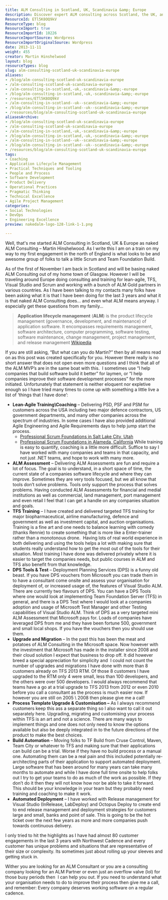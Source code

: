 ```yaml
---
title: ALM Consulting in Scotland, UK, Scandinavia &amp; Europe
description: Discover expert ALM consulting across Scotland, the UK, and Europe. Enhance your software development processes with tailored training and coaching.
ResourceId: ETl5K8OQ9kV
ResourceType: blog
ResourceImport: true
ResourceImportId: 10226
ResourceImportSource: Wordpress
ResourceImportOriginalSource: Wordpress
date: 2013-11-11
weight: 455
creator: Martin Hinshelwood
layout: blog
resourceTypes: blog
slug: alm-consulting-scotland-uk-scandinavia-europe
aliases:
- /blog/alm-consulting-scotland-uk-scandinavia-europe
- /alm-consulting-scotland-uk-scandinavia-europe
- /alm-consulting-in-scotland,-uk,-scandinavia-&amp;-europe
- /blog/alm-consulting-in-scotland,-uk,-scandinavia-&amp;-europe
- /resources/ETl5K8OQ9kV
- /alm-consulting-in-scotland--uk--scandinavia-&amp;-europe
- /blog/alm-consulting-in-scotland--uk--scandinavia-&amp;-europe
- /resources/blog/alm-consulting-scotland-uk-scandinavia-europe
aliasesArchive:
- /blog/alm-consulting-scotland-uk-scandinavia-europe
- /alm-consulting-scotland-uk-scandinavia-europe
- /alm-consulting-in-scotland,-uk,-scandinavia-&amp;-europe
- /blog/alm-consulting-in-scotland,-uk,-scandinavia-&amp;-europe
- /alm-consulting-in-scotland--uk--scandinavia-&amp;-europe
- /blog/alm-consulting-in-scotland--uk--scandinavia-&amp;-europe
- /resources/blog/alm-consulting-scotland-uk-scandinavia-europe
tags:
- Coaching
- Application Lifecycle Management
- Practical Techniques and Tooling
- People and Process
- Software Development
- Product Delivery
- Operational Practices
- Pragmatic Thinking
- Technical Excellence
- Agile Project Management
categories:
- Social Technologies
- DevOps
- Engineering Excellence
preview: nakedalm-logo-128-link-1-1.png

---
```

Well, that's me started ALM Consulting in Scotland, UK & Europe as naked ALM Consulting – Martin Hinshelwood. As I write this I am on a train on my way to my first engagement in the north of England is what looks to be and awesome group of folks to talk a little Scrum and Team Foundation Build.

As of the first of November I am back in Scotland and will be basing naked ALM Consulting out of my home town of Glasgow. However I will be traveling around Europe doing consulting and training for lean-agile, TFS, Visual Studio and Scrum and working with a bunch of ALM Gold partners in various countries. As I have been talking to my contacts many folks have been asking what it is that I have been doing for the last 3 years and what it is that naked ALM Consulting does… and even what ALM means anyway. I especially get these questions from my family…

> **Application lifecycle management** (**ALM**) is the product lifecycle management (governance, development, and maintenance) of application software. It encompasses requirements management, software architecture, computer programming, software testing, software maintenance, change management, project management, and release management [Wikipedia](http://en.wikipedia.org/wiki/Application_lifecycle_management)

If you are still asking, “But what can you do Martin?” then by all means read on as this post was created specifically for you. However there really is no short answer that does not open even more questions and I think that all of the ALM MVP’s are in the same boat with this.  I sometimes use “I help companies that build software build it better” for laymen, or “I help companies improve their software development processes” for the more initiated. Unfortunately that statement is neither eloquent nor expletive enough so I have tried many times to come up with something a little live a list of ‘things that I have done’:

- **Lean-Agile Training\\Coaching** – Delivering PSD, PSF and PSM for customers across the USA including two major defence contractors, US government departments, and many other companies across the spectrum of industries. In some cases I have also provided additional Agile Engineering and Agile Requirements days to help jump start the process.
  - [Professional Scrum Foundations in Salt Lake City, Utah](http://nkdagility.com/professional-scrum-foundations-in-salt-lake-city-utah/)
  - [Professional Scrum Foundations in Alameda, California](http://nkdagility.com/professional-scrum-foundations-in-alameda-california/)
    While training is easy to quantify, coaching is a little more difficult. Suffice to say I have worked with many companies and teams in that capacity, and not just .NET teams, and hope to work with many more.
- **ALM Assessment** – Delivering ALM Assessments are fun and require a lot of focus. The goal is to understand, in a short space of time, the current state of a companies software lifecycle and where they can improve. Sometimes they are very tools focused, but we all know that tools don’t solve problems. Tools only support the process that solves problems. Having conducted ALM Assessments for financial and medial institutions as well as commercial, land management, port management and even retail I feel that I can get a handle on any companies situation and goals.
- **TFS Training** – I have created and delivered targeted TFS training for major biopharmaceutical, airline manufacturing, defence and government as well as investment capital, and auction organisations. Training is a fine art and one needs to balance learning with comedy (thanks Rennie) to create something that is more like a Enter-trainer rather than a monotonous drone.  Having lots of real world experience in both delivering and using the tools helps a lot with making sure that students really understand how to get the most out of the tools for their situation. Most training I have done was delivered privately where it is easier to target the companies needs, but public courses in ALM and TFS also benefit from that knowledge.
- **DPS Tools & Test** – Deployment Planning Services (DPS) is a funny old beast. If you have DPS vouchers from Microsoft you can trade them in to have a consultant come onsite and assess your organisation for deployment of, or increased usage of, the features of Visual Studio ALM. There are currently two flavours of DPS. You can have a DPS Tools where one would look at implementing Team Foundation Server (TFS) in general, and there is a DPS Test where I would look at a companies adoption and usage of Microsoft Test Manager and other Testing capabilities of Visual Studio ALM. Think of DPS as a very targeted mini ALM Assessment that Microsoft pays for. Loads of companies have leveraged DPS from me and they have been fortune 500, government and small local shops. If you have the vouchers then you should use them.
- **Upgrade and Migration** – In the past this has been the meat and potatoes of ALM Consulting in the Microsoft space. Now however with the investment that Microsoft has made in the installer since 2008 and their cloud solution I expect that business to drop off. It did however breed a special appreciation for simplicity and  I could not count the number of upgrades and migrations I have done with more than 8 customers already on TFS 2013 RTM. Of those 8 customers I have upgraded to the RTM only 4 were small, less than 100 developers, and the others were over 500 developers. I would always recommend that teams have a go at a trial upgrade to TFS 2013 from 2012 or even 2010 before you call a consultant as the process is much easier now. If however you are still on 2005 \\ 2008 then please give me a call!
- **Process Template Upgrade & Customisation –** As I always recommend customers keep this ass a separate thing so I also want to call it out separately here. Upgrading, migrating and customising your process within TFS is an art and not a science. There are many ways to implement things and one does not only need to know the options available but also be deeply integrated in to the future directions of the product to make the best choices.
- **Build Automation** – Moving folks to TF Build from Cruse Control, Maven, Team City or whatever to TFS and making sure that their applications can build can be a trial. Worse if they have no build process or a manual one. Automating them can be a real pain and this included potentially re-architecting parts of their application to support automated deployment. Large software that has been around for many years can take many months to automate and while I have done full time onsite to help folks out I try to get your teams to do as much of the work as possible. If they don’t do it then they will not know how nor be able to take it forward. This should be your knowledge in your team but they probably need training and coaching to make it work.
- **Automated Deployment** – I have worked with Release management for Visual Studio (InRelease, LabDeploy) and Octopus Deploy to create end to end release management and deployment strategies for customers large and small, banks and point of sale. This is going to be the hot ticket over the next few years as more and more companies push towards continuous delivery.

I only tried to hit the highlights as I have had almost 80 customer engagements in the last 3 years with Northwest Cadence and every customer has unique problems and situations that are representative of their size or complexity. Its sometimes just about rolling up your sleeves and getting stuck in.

Wither you are looking for an ALM Consultant or you are a consulting company looking for an ALM Partner or even just an overflow valve (lol) for those busy periods then  I can help you out. If you need to understand what your organisation needs to do to improve their process then give me a call, and remember: Every company deserves working software on a regular cadence.
